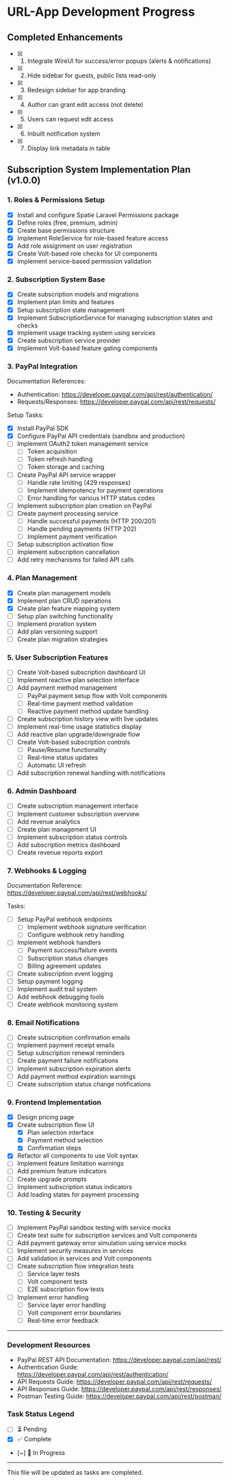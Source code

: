 # URL-App Development Progress

## Completed Enhancements
- [x] 1. Integrate WireUI for success/error popups (alerts & notifications)
- [x] 2. Hide sidebar for guests, public lists read-only
- [x] 3. Redesign sidebar for app branding
- [x] 4. Author can grant edit access (not delete)
- [x] 5. Users can request edit access
- [x] 6. Inbuilt notification system
- [x] 7. Display link metadata in table

## Subscription System Implementation Plan (v1.0.0)

### 1. Roles & Permissions Setup
- [x] Install and configure Spatie Laravel Permissions package
- [x] Define roles (free, premium, admin)
- [x] Create base permissions structure
- [x] Implement RoleService for role-based feature access
- [x] Add role assignment on user registration
- [x] Create Volt-based role checks for UI components
- [x] Implement service-based permission validation

### 2. Subscription System Base
- [x] Create subscription models and migrations
- [x] Implement plan limits and features
- [x] Setup subscription state management
- [x] Implement SubscriptionService for managing subscription states and checks
- [x] Implement usage tracking system using services
- [x] Create subscription service provider
- [x] Implement Volt-based feature gating components

### 3. PayPal Integration
Documentation References:
- Authentication: https://developer.paypal.com/api/rest/authentication/
- Requests/Responses: https://developer.paypal.com/api/rest/requests/

Setup Tasks:
- [x] Install PayPal SDK
- [x] Configure PayPal API credentials (sandbox and production)
- [ ] Implement OAuth2 token management service
  - [ ] Token acquisition
  - [ ] Token refresh handling
  - [ ] Token storage and caching
- [ ] Create PayPal API service wrapper
  - [ ] Handle rate limiting (429 responses)
  - [ ] Implement idempotency for payment operations
  - [ ] Error handling for various HTTP status codes
- [ ] Implement subscription plan creation on PayPal
- [ ] Create payment processing service
  - [ ] Handle successful payments (HTTP 200/201)
  - [ ] Handle pending payments (HTTP 202)
  - [ ] Implement payment verification
- [ ] Setup subscription activation flow
- [ ] Implement subscription cancellation
- [ ] Add retry mechanisms for failed API calls

### 4. Plan Management
- [x] Create plan management models
- [x] Implement plan CRUD operations
- [x] Create plan feature mapping system
- [ ] Setup plan switching functionality
- [ ] Implement proration system
- [ ] Add plan versioning support
- [ ] Create plan migration strategies

### 5. User Subscription Features
- [ ] Create Volt-based subscription dashboard UI
- [ ] Implement reactive plan selection interface
- [ ] Add payment method management
  - [ ] PayPal payment setup flow with Volt components
  - [ ] Real-time payment method validation
  - [ ] Reactive payment method update handling
- [ ] Create subscription history view with live updates
- [ ] Implement real-time usage statistics display
- [ ] Add reactive plan upgrade/downgrade flow
- [ ] Create Volt-based subscription controls
  - [ ] Pause/Resume functionality
  - [ ] Real-time status updates
  - [ ] Automatic UI refresh
- [ ] Add subscription renewal handling with notifications

### 6. Admin Dashboard
- [ ] Create subscription management interface
- [ ] Implement customer subscription overview
- [ ] Add revenue analytics
- [ ] Create plan management UI
- [ ] Implement subscription status controls
- [ ] Add subscription metrics dashboard
- [ ] Create revenue reports export

### 7. Webhooks & Logging
Documentation Reference: https://developer.paypal.com/api/rest/webhooks/

Tasks:
- [ ] Setup PayPal webhook endpoints
  - [ ] Implement webhook signature verification
  - [ ] Configure webhook retry handling
- [ ] Implement webhook handlers
  - [ ] Payment success/failure events
  - [ ] Subscription status changes
  - [ ] Billing agreement updates
- [ ] Create subscription event logging
- [ ] Setup payment logging
- [ ] Implement audit trail system
- [ ] Add webhook debugging tools
- [ ] Create webhook monitoring system

### 8. Email Notifications
- [ ] Create subscription confirmation emails
- [ ] Implement payment receipt emails
- [ ] Setup subscription renewal reminders
- [ ] Create payment failure notifications
- [ ] Implement subscription expiration alerts
- [ ] Add payment method expiration warnings
- [ ] Create subscription status change notifications

### 9. Frontend Implementation
- [x] Design pricing page
- [x] Create subscription flow UI
  - [x] Plan selection interface
  - [x] Payment method selection
  - [x] Confirmation steps
- [x] Refactor all components to use Volt syntax
- [ ] Implement feature limitation warnings
- [ ] Add premium feature indicators
- [ ] Create upgrade prompts
- [ ] Implement subscription status indicators
- [ ] Add loading states for payment processing

### 10. Testing & Security
- [ ] Implement PayPal sandbox testing with service mocks
- [ ] Create test suite for subscription services and Volt components
- [ ] Add payment gateway error simulation using service mocks
- [ ] Implement security measures in services
- [ ] Add validation in services and Volt components
- [ ] Create subscription flow integration tests
  - [ ] Service layer tests
  - [ ] Volt component tests
  - [ ] E2E subscription flow tests
- [ ] Implement error handling
  - [ ] Service layer error handling
  - [ ] Volt component error boundaries
  - [ ] Real-time error feedback

---

### Development Resources
- PayPal REST API Documentation: https://developer.paypal.com/api/rest/
- Authentication Guide: https://developer.paypal.com/api/rest/authentication/
- API Requests Guide: https://developer.paypal.com/api/rest/requests/
- API Responses Guide: https://developer.paypal.com/api/rest/responses/
- Postman Testing Guide: https://developer.paypal.com/api/rest/postman/

### Task Status Legend
- [ ] ⏳ Pending
- [x] ✅ Complete
- [~] 🔄 In Progress

---

This file will be updated as tasks are completed.
